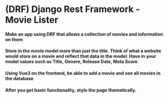 
# (DRF) Django Rest Framework - Movie Lister

#### Make an app using DRF that allows a collection of movies and information on them
#### Store in the movie model more than just the title. Think of what a website would store on a movie and reflect that data in the model. Have in your model values such as Title, Genere, Release Date, Meta Score

#### Using Vue3 on the frontend, be able to add a movie and see all movies in the database
#### After you get basic functionality, style the page thematically.
